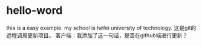 # hello-word
this is a easy example.
my school is hefei university of technology.
这是git的远程调用更新项目。
客户端：我添加了这一句话，是否在github端进行更新？
